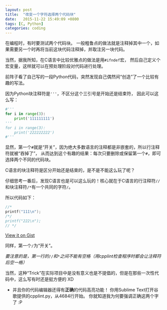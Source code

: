 ```yaml
---
layout: post
title:  "改变一个字符选择两个代码块"
date:   2015-11-22 15:49:09 +0800
tags: [C, Python]
categories: coding
---
```

在编程时，有时要测试两个代码块。
一般粗鲁点的做法就是注释掉其中一个，如果需要另一个时再将当前这块代码注释掉，并取注另一块代码。

当然，据我所知，在C语言中比较优雅点的做法是用`#ifndef`宏，
然后自己定义个宏变量，这样就可以在预处理阶段对代码进行处理。

前阵子看了自己写的一段Python代码，突然发现自己偶然间“创造”了一个比较有趣的写法。

因为Python块注释符是`'''`，不区分这个三引号是开始还是结束符，
因此可以这么写：
```Python
#'''
for i in range(3):
    print('111111111')
'''
for i in range(3):
    print('222222222')
#'''
```

显然，第一个`#`就是“开关”，因为绝大多数语言的注释都是非嵌套的，所以行注释符就被“吞掉了”，
从而达到这个有趣的结果：每次只要删除或保留第一个`#`，即可选择两个不同的代码块。

C语言的块注释符是区分开始还是结束的，是不是不能这么玩了呢？

仔细思考一番后，发现C语言也是可以这么玩的！核心就在于C语言的行注释符`//`和块注释符`/*`有一个共同的字符`/`。

所以代码如下：
```C
//*
printf("111\n");
/*/
printf("222\n");
// */
```
[View it on Gist](https://gist.github.com/lxiange/0a49da53224068e1e0a9)

同样，第一个`/`为“开关”。

*要注意的是，第一行的`//`和`*`之间不能有空格（用cpplint检查程序时都会让注释符后空一格）*

当然，这种“Trick”在实际项目中是没有意义也是不提倡的，但是在那些一次性代码中，这么写有时还是挺方便的 XD

- 并且你的代码编辑器还得有**正确**的代码高亮功能！
你用Sublime Text打开谷歌提供的cpplint.py，从4684行开始。
你就知道我为何要强调正确这两个字了 :P